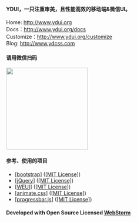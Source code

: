 #### YDUI，一只注重审美，且性能高效的移动端&微信UI。

Home: <a href="http://www.ydui.org">http://www.ydui.org</a>  
Docs：<a href="http://www.ydui.org/docs">http://www.ydui.org/docs</a>  
Customize：<a href="http://www.ydui.org/customize">http://www.ydui.org/customize</a>  
Blog: <a href="http://www.ydcss.com">http://www.ydcss.com</a>

#### 请用微信扫码 
<img width="222" height="222" src="http://static.ydcss.com/ydui/img/qrcode.png" />

#### 参考、使用的项目

* <a href="https://github.com/twbs/bootstrap" target="_blank">[bootstrap]</a> (<a href="https://github.com/twbs/bootstrap/blob/master/LICENSE" target="_blank">[MIT License]</a>)
* <a href="https://github.com/jquery/jquery" target="_blank">[jQuery]</a> (<a href="https://github.com/jquery/jquery/blob/master/LICENSE.txt" target="_blank">[MIT License]</a>)
* <a href="https://github.com/weui/weui" target="_blank">[WEUI]</a> (<a href="https://github.com/weui/weui" target="_blank">[MIT License]</a>)
* <a href="https://github.com/daneden/animate.css" target="_blank">[animate.css]</a> (<a href="https://github.com/daneden/animate.css/blob/master/LICENSE" target="_blank">[MIT License]</a>)
* <a href="https://github.com/kimmobrunfeldt/progressbar.js" target="_blank">[progressbar.js]</a> (<a href="https://github.com/kimmobrunfeldt/progressbar.js/blob/master/LICENSE" target="_blank">[MIT License]</a>)

#### Developed with Open Source Licensed <a href="http://www.jetbrains.com/webstorm/" target="_blank">WebStorm</a>